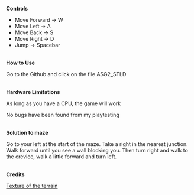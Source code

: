 <b>Controls</b>
<ul>
  <li>Move Forward -> W</li>
  <li>Move Left -> A</li>
  <li>Move Back -> S</li>
  <li>Move Right -> D</li>
  <li>Jump -> Spacebar</li>
</ul>
<br>
<b>How to Use</b>
<p>Go to the Github and click on the file ASG2_STLD</p>
<br>
<b>Hardware Limitations</b>
<p>As long as you have a CPU, the game will work</p>
<p>No bugs have been found from my playtesting</p>
<br>
<b>Solution to maze</b>
<p>Go to your left at the start of the maze. Take a right in the nearest junction. Walk forward until you see a wall blocking you. Then turn right and walk to the crevice, walk a little forward and turn left.</p> 
<br>
<b>Credits</b>
<p><a href="https://assetstore.unity.com/packages/2d/textures-materials/nature/grass-and-flowers-pack-1-17100" >Texture of the terrain</a></p>
